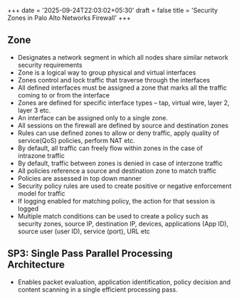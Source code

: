 +++
date = '2025-09-24T22:03:02+05:30'
draft = false
title = 'Security Zones in Palo Alto Networks Firewall'
+++
## Zone
- Designates a network segment in which all nodes share similar network security requirements
- Zone is a logical way to group physical and virtual interfaces
- Zones control and lock traffic that traverse through the interfaces
- All defined interfaces must be assigned a zone that marks all the traffic coming to or from the interface
- Zones are defined for specific interface types – tap, virtual wire, layer 2, layer 3 etc.
- An interface can be assigned only to a single zone.
- All sessions on the firewall are defined by source and destination zones
- Rules can use defined zones to allow or deny traffic, apply quality of service(QoS) policies, perform NAT etc.
- By default, all traffic can freely flow within zones in the case of intrazone traffic
- By default, traffic between zones is denied in case of interzone traffic
- All policies reference a source and destination zone to match traffic
- Policies are assessed in top down manner
- Security policy rules are used to create positive or negative enforcement model for traffic
- If logging enabled for matching policy, the action for that session is logged
- Multiple match conditions can be used to create a policy such as security zones, source IP, destination IP, devices, applications (App ID), source user (user ID), service (port), URL etc
## SP3: Single Pass Parallel Processing Architecture
- Enables packet evaluation, application identification, policy decision and content scanning in a single efficient processing pass.
